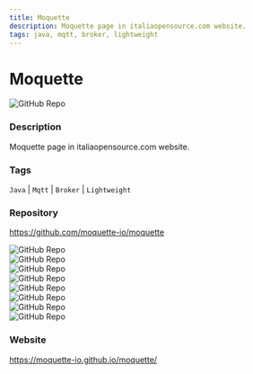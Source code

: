 ```yaml
---
title: Moquette
description: Moquette page in italiaopensource.com website.
tags: java, mqtt, broker, lightweight
---
```

        

# Moquette

![GitHub Repo](https://img.shields.io/static/v1?label=category&message=opensource&color=green)

### Description

Moquette page in italiaopensource.com website.

### Tags

`Java` | `Mqtt` | `Broker` | `Lightweight`

### Repository

https://github.com/moquette-io/moquette

![GitHub Repo](https://img.shields.io/github/stars/moquette-io/moquette?style=social)<br />![GitHub Repo](https://img.shields.io/github/forks/moquette-io/moquette?style=social)<br />![GitHub Repo](https://img.shields.io/github/v/tag/moquette-io/moquette?style=social)<br />![GitHub Repo](https://img.shields.io/github/contributors/moquette-io/moquette)<br />![GitHub Repo](https://img.shields.io/github/issues-pr/moquette-io/moquette)<br />![GitHub Repo](https://img.shields.io/github/issues/moquette-io/moquette)<br />![GitHub Repo](https://img.shields.io/github/license/moquette-io/moquette)<br />![GitHub Repo](https://img.shields.io/github/last-commit/moquette-io/moquette)<br />

### Website

https://moquette-io.github.io/moquette/